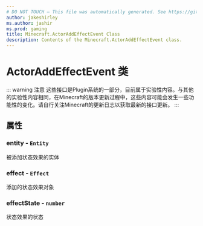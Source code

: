 ```yaml
---
# DO NOT TOUCH — This file was automatically generated. See https://github.com/Mojang/MinecraftScriptingApiDocsGenerator to modify descriptions, examples, etc.
author: jakeshirley
ms.author: jashir
ms.prod: gaming
title: Minecraft.ActorAddEffectEvent Class
description: Contents of the Minecraft.ActorAddEffectEvent class.
---
```

# ActorAddEffectEvent 类
::: warning 注意
这些接口是Plugin系统的一部分，目前属于实验性内容。与其他的实验性内容相同，在Minecraft的版本更新过程中，这些内容可能会发生一些功能性的变化。请自行关注Minecraft的更新日志以获取最新的接口更新。
:::

## 属性
### **entity** - `Entity`
被添加状态效果的实体


### **effect** - `Effect`
添加的状态效果对象


### **effectState** - `number`
<!--暂定-->
状态效果的状态



